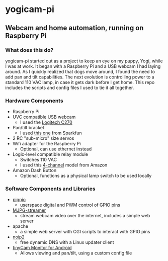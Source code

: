 # yogicam-pi## Webcam and home automation, running on Raspberry Pi### What does this do?yogicam-pi started out as a project to keep an eye on my puppy, Yogi, while I was at work. It began with a Raspberry Pi and a USB webcam I had laying around. As I quickly realized that dogs move around, I found the need to add pan and tilt capabilities.  The next evolution is controlling power to a standard 110 VAC lamp, in case it gets dark before I get home. This repo includes the scripts and config files I used to tie it all together. ### Hardware Components* Raspberry Pi* UVC compatible USB webcam 	* I used the [Logitech C270](http://www.amazon.com/Logitech-Widescreen-Webcam-Calling-Recording/dp/B004FHO5Y6)* Pan/tilt bracket 	* I used [this one](https://www.sparkfun.com/products/10335) from Sparkfun* 2 RC "sub-micro" size servos* Wifi adapter for the Raspberry Pi 	* Optional, can use ethernet instead* Logic-level compatible relay module	* Switches 110 VAC	* I used this [4-channel](http://www.amazon.com/gp/product/B00KTEN3TM?psc=1&redirect=true&ref_=oh_aui_detailpage_o01_s00) model from Amazon* Amazon Dash Button	* Optional, functions as a physical lamp switch to be used locally### Software Components and Libraries* [pigpio](http://abyz.co.uk/rpi/pigpio/)	* userspace digital and PWM control of GPIO pins* [MJPG-streamer](https://sourceforge.net/projects/mjpg-streamer/)	* stream webcam video over the internet, includes a simple web server* apache 	* a simple web server with CGI scripts to interact with GPIO pins* [noip2](http://www.noip.com/) 	* free dynamic DNS with a Linux updater client* [tinyCam Monitor for Android](https://play.google.com/store/apps/details?id=com.alexvas.dvr.pro&hl=en)	* Allows viewing and pan/tilt, using a custom config file